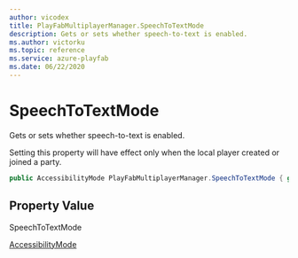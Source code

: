 ```yaml
---
author: vicodex
title: PlayFabMultiplayerManager.SpeechToTextMode
description: Gets or sets whether speech-to-text is enabled.
ms.author: victorku
ms.topic: reference
ms.service: azure-playfab
ms.date: 06/22/2020
---
```


# SpeechToTextMode

Gets or sets whether speech-to-text is enabled.

Setting this property will have effect only when the local player created or joined a party.

```csharp
public AccessibilityMode PlayFabMultiplayerManager.SpeechToTextMode { get; set; }
```

## Property Value

SpeechToTextMode

[AccessibilityMode](../../../enums/partyunityaccessibilitymode.md)
